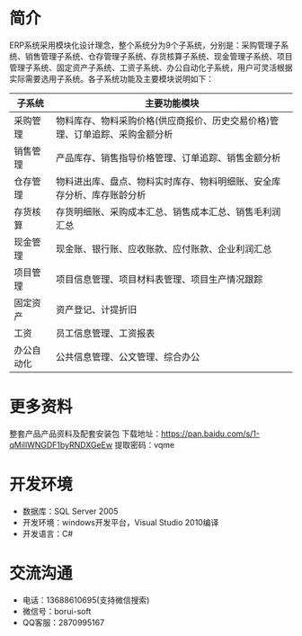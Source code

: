 # 简介
ERP系统采用模块化设计理念，整个系统分为9个子系统，分别是：采购管理子系统、销售管理子系统、仓存管理子系统、存货核算子系统、现金管理子系统、项目管理子系统、固定资产子系统、工资子系统、办公自动化子系统，用户可灵活根据实际需要选用子系统。各子系统功能及主要模块说明如下：

| 子系统  | 主要功能模块 | 
| -------| ------  | 
| 采购管理 | 物料库存、物料采购价格(供应商报价、历史交易价格)管理、订单追踪、采购金额分析|
| 销售管理 | 产品库存、销售指导价格管理、订单追踪、销售金额分析 |
| 仓存管理 | 物料进出库、盘点、物料实时库存、物料明细账、安全库存分析、库存账龄分析|
| 存货核算 | 存货明细账、采购成本汇总、销售成本汇总、销售毛利润汇总|
| 现金管理 | 现金账、银行账、应收账款、应付账款、企业利润汇总|
| 项目管理 | 项目信息管理、项目材料表管理、项目生产情况跟踪|
| 固定资产 | 资产登记、计提折旧|
| 工资 | 员工信息管理、工资报表|
| 办公自动化 | 公共信息管理、公文管理、综合办公|


# 更多资料
整套产品产品资料及配套安装包
下载地址：https://pan.baidu.com/s/1-qMillWNGDF1byRNDXGeEw 
提取密码：vqme

# 开发环境
- 数据库：SQL Server 2005
- 开发环境：windows开发平台，Visual Studio 2010编译
- 开发语言：C#

# 交流沟通
- 电话：13688610695(支持微信搜索)
- 微信号：borui-soft
- QQ客服：2870995167

